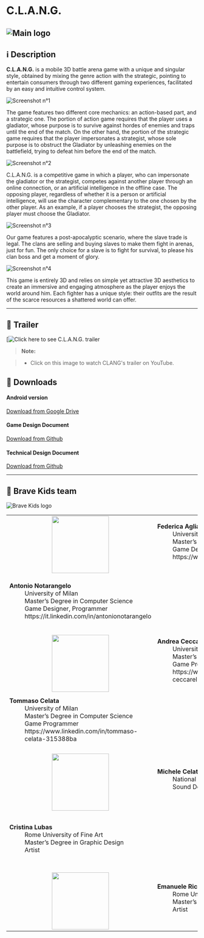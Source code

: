 **C.L.A.N.G.**
===================

![Main logo](https://raw.githubusercontent.com/BraveKids/CLANG/master/Documents/Resources/main_logo.png)
----------

<i class="icon-info"></i> :information_source: **Description**
-------------
**C.L.A.N.G.** is a mobile 3D battle arena game with a unique and singular style, obtained by mixing the genre action with the strategic, pointing to entertain consumers through two different gaming experiences, facilitated by an easy and intuitive control system.

![Screenshot n°1](https://raw.githubusercontent.com/BraveKids/CLANG/master/Screenshots/Screenshot_20160629-180006.png)

The game features two different core mechanics: an action-based part, and a strategic one. The portion of action game requires that the player uses a gladiator, whose purpose is to survive against hordes of enemies and traps until the end of the match. On the other hand, the portion of the strategic game requires that the player impersonates a strategist, whose sole purpose is to obstruct the Gladiator by unleashing enemies on the battlefield, trying to defeat him before the end of the match.

![Screenshot n°2](https://raw.githubusercontent.com/BraveKids/CLANG/master/Screenshots/Screenshot_20160629-180211.png)

C.L.A.N.G. is a competitive game in which a player, who can impersonate the gladiator or the strategist, competes against another player through an online connection, or an artificial intelligence in the offline case. The opposing player, regardless of whether it is a person or artificial intelligence, will use the character complementary to the one chosen by the other player. As an example, if a player chooses the strategist, the opposing player must choose the Gladiator.

![Screenshot n°3](https://raw.githubusercontent.com/BraveKids/CLANG/master/Screenshots/Screenshot_20160629-180208.png)

Our game features a post-apocalyptic scenario, where the slave trade is legal. The clans are selling and buying slaves to make them fight in arenas, just for fun. The only choice for a slave is to fight for survival, to please his clan boss and get a moment of glory.

![Screenshot n°4](https://raw.githubusercontent.com/BraveKids/CLANG/master/Screenshots/Screenshot_20160629-180222.png)

This game is entirely 3D and relies on simple yet attractive 3D aesthetics to create an immersive and engaging atmosphere as the player enjoys the world around him.
Each fighter has a unique style: their outfits are the result of the scarce resources a shattered world can offer.

----------

<i class="icon-video"></i> :movie_camera: **Trailer**
-------------

[![Click here to see C.L.A.N.G. trailer](https://goo.gl/jius2v)

> **Note:**

> - Click on this image to watch CLANG's trailer on YouTube.


<i class="icon-download"></i> :floppy_disk: **Downloads**
-------------

#### <i class="icon-download"></i> **Android version**

[<i class="icon-provider-gdrive"></i> Download from Google Drive](https://goo.gl/nJsGge)

#### <i class="icon-download"></i> **Game Design Document**

[<i class="icon-provider-github"></i> Download from Github](https://raw.githubusercontent.com/BraveKids/CLANG/master/Documents/BraveKids_GDD.pdf)

#### <i class="icon-download"></i> **Technical Design Document**

[<i class="icon-provider-github"></i> Download from Github](https://raw.githubusercontent.com/BraveKids/CLANG/master/Documents/BraveKids_TDD.pdf)


----------


<i class="icon-user"></i> :space_invader: **Brave Kids team**
-------------------

![Brave Kids logo](https://raw.githubusercontent.com/BraveKids/CLANG/master/Documents/Resources/logo.jpg)

<table>
  <tbody>
    <tr>
      <td align="center"><img src="https://raw.githubusercontent.com/BraveKids/CLANG/master/Documents/Resources/image3.png" width="150" height="150" /></td>
      <td>
      <dl>
<dt><b>Federica Agliata</b></dt>
<dd>University of Milan</dd>
<dd>Master’s Degree in Computer Science</dd>
<dd>Game Designer</dd>
<dd>https://www.linkedin.com/in/federicaagliata</dd>
</dl>
      </td>
    </tr>
    <tr>     
      <td>
      <dl>
<dt><b>Antonio Notarangelo</b></dt>
<dd>University of Milan</dd>
<dd>Master’s Degree in Computer Science</dd>
<dd>Game Designer, Programmer</dd>
<dd>https://it.linkedin.com/in/antonionotarangelo</dd>
</dl>
      </td>
      <td align="center"><img src="https://raw.githubusercontent.com/BraveKids/CLANG/master/Documents/Resources/image4.jpeg" width="150" height="150" /></td>
    </tr>
    <tr>
      <td align="center"><img src="https://raw.githubusercontent.com/BraveKids/CLANG/master/Documents/Resources/image5.png" width="150" height="150" /></td>
      <td>
      <dl>
<dt><b>Andrea Ceccarelli</b></dt>
<dd>University of Milan</dd>
<dd>Master’s Degree in Computer Science</dd>
<dd>Game Programmer</dd>
<dd>https://www.linkedin.com/in/andrea-ceccarelli-2b142bba</dd>
</dl>
      </td>
    </tr>
    <tr>      
      <td>
      <dl>
<dt><b>Tommaso Celata</b></dt>
<dd>University of Milan</dd>
<dd>Master’s Degree in Computer Science</dd>
<dd>Game Programmer</dd>
<dd>https://www.linkedin.com/in/tommaso-celata-315388ba</dd>
</dl>
      </td>
      <td align="center"><img src="https://raw.githubusercontent.com/BraveKids/CLANG/master/Documents/Resources/image6.png" width="150" height="150" /></td>
    </tr>
    <tr>
      <td align="center"><img src="https://raw.githubusercontent.com/BraveKids/CLANG/master/Documents/Resources/image7.png" width="150" height="150" /></td>
      <td>
      <dl>
<dt><b>Michele Celata</b></dt>
<dd>National Academy of St Cecilia</dd>
<dd>Sound Designer</dd>
</dl>
      </td>
    </tr>
    <tr>      
      <td>
      <dl>
<dt><b>Cristina Lubas</b></dt>
<dd>Rome University of Fine Art</dd>
<dd>Master’s Degree in Graphic Design</dd>
<dd>Artist</dd>
</dl>
      </td>
      <td align="center"><img src="https://raw.githubusercontent.com/BraveKids/CLANG/master/Documents/Resources/image8.png" width="150" height="150" /></td>
    </tr>
    </tr>
    <tr>      
      <td align="center"><img src="https://raw.githubusercontent.com/BraveKids/CLANG/master/Documents/Resources/image9.png" width="150" height="150" /></td>
      <td>
      <dl>
<dt><b>Emanuele Ricci</b></dt>
<dd>Rome University of Fine Art</dd>
<dd>Master’s Degree in Graphic Design</dd>
<dd>Artist</dd>
</dl>
      </td>
    </tr>
  </tbody>
</table>



